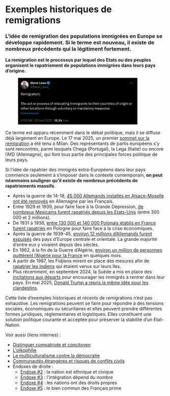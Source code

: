 # Exemples historiques de remigrations

### L’idée de remigration des populations immigrées en Europe se développe rapidement. Si le terme est nouveau, il existe de nombreux précédents qui la légitiment fortement.

**La remigration est le processus par lequel des Etats ou des peuples organisent le rapatriement de populations immigrées dans leurs pays d’origine.**

<figure><img src="../.gitbook/assets/image (1).png" alt="" width="375"><figcaption></figcaption></figure>

Ce terme est apparu récemment dans le débat politique, mais il se diffuse déjà largement en Europe. Le 17 mai 2025, un premier [sommet sur la remigration](https://x.com/resum25/status/1925106371608952872) a été tenu à Milan. Des représentants de partis européens s’y sont rencontrés, parmi lesquels Chega (Portugal), la Lega (Italie) ou encore l’AfD (Allemagne), qui font tous partie des principales forces politique de leurs pays.

Si l’idée de rapatrier des immigrés extra-Européens dans leur pays commence seulement à s’imposer dans le contexte contemporain, **on peut néanmoins souligner qu’il existe de nombreux précédents de rapatriements massifs**.

* Après la guerre de 14-18, [45 000 Allemands installés en Alsace-Moselle ont été renvoyés](https://journals.openedition.org/alsace/3455#tocto1n3) en Allemagne par les Français.
* Entre 1929 et 1939, pour faire face à la Grande Dépression, [de nombreux Mexicains furent rapatriés depuis les Etats-Unis](https://en.wikipedia.org/wiki/Mexican_Repatriation) (entre 300 000 et 2 millions).
* De 1931 à 1936, [entre 130 000 et 140 000 Polonais établis en France furent rapatriés](https://www.persee.fr/doc/homig_1142-852x_1988_num_1115_1_1212) en Pologne pour faire face à la crise économiques.
* Après la guerre de 1939-45, [environ 12 millions d’Allemands furent expulsés](https://www.lhistoire.fr/1945-1948-douze-millions-de-r%C3%A9fugi%C3%A9s-allemands) des pays d’Europe centrale et orientale. La grande majorité d’entre eux y vivaient depuis des siècles.
* En 1962, à la fin de la Guerre d’Algérie, [environ un million de personnes quittèrent l’Algérie pour la France](https://www.cheminsdememoire.gouv.fr/fr/1962-lexode-des-francais-dalgerie) en quelques mois.
* A partir de 1987, les Fidjiens mirent en place des mesures afin de [rapatrier les Indiens](https://x.com/DamienRieu/status/1874458684069130404) qui étaient venus sur leurs îles.
* Plus récemment, en septembre 2024, la Suède a mis en place des [incitations aux départs](https://www.lefigaro.fr/flash-actu/suede-le-gouvernement-veut-fortement-augmenter-l-aide-au-retour-des-migrants-20240912) pour encourager les immigrés à rentrer dans leur pays. En mai 2025, [Donald Trump a repris la même idée pour les clandestins](https://www.leparisien.fr/international/etats-unis/le-gouvernement-trump-va-donner-1-000-dollars-aux-clandestins-pour-quils-s-auto-expulsent-05-05-2025-3CRUVSEOSBF55GCNWJQOT2N3PA.php).

Cette liste d’exemples historiques et récents de remigrations n’est pas exhaustive. Les remigrations peuvent se faire pour répondre à des tensions sociales, économiques ou sécuritaires et elles peuvent prendre différentes formes juridiques, réglementaires et logistiques. Elles constituent une solution politique courante et acceptée pour préserver la stabilité d’un Etat-Nation.



Voir aussi (liens internes) :

* [Distinguer compatriote et concitoyen](../philosophie-politique/distinguer-compatriote-et-concitoyen.md)
* [L'oïkophilie](../philosophie-politique/loikophilie.md)
* [Le multiculturalisme contre la démocratie](../societe/le-multiculturalisme-contre-la-democratie.md)
* [Communautés étrangères et risques de conflits civils](../societe/communautes-etrangeres-et-risques-de-conflits-civils.md)
* Endoxes de droite :
  * [Endoxe #2](../les-endoxes-de-droite/endoxe-2-la-nation-est-ethnique-et-civique.md) : la nation est ethnique et civique
  * [Endoxe #3](../les-endoxes-de-droite/endoxe-3-lintegration-depend-du-nombre.md) : l'intégration dépend du nombre
  * [Endoxe #4](../les-endoxes-de-droite/endoxe-4-les-nations-ont-des-droits-propres.md) : les nations ont des droits propres
  * [Endoxe #5](../les-endoxes-de-droite/endoxe-5-le-bien-commun-des-francais-prime.md) : le bien commun des Français prime
